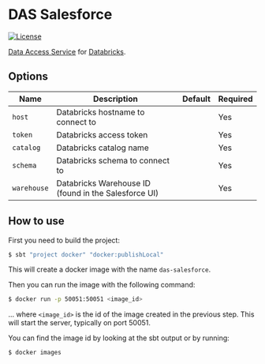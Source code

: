 # DAS Salesforce
[![License](https://img.shields.io/:license-BSL%201.1-blue.svg)](/licenses/BSL.txt)

[Data Access Service](https://github.com/raw-labs/protocol-das) for [Databricks](https://www.databricks.com/).

## Options

| Name          | Description                                          | Default | Required |
|---------------|------------------------------------------------------|---------|----------|
| `host`        | Databricks hostname to connect to                    |         | Yes      |
| `token`       | Databricks access token                              |         | Yes      |
| `catalog`     | Databricks catalog name                              |         | Yes      |
| `schema`      | Databricks schema to connect to                      |         | Yes      |
| `warehouse`   | Databricks Warehouse ID (found in the Salesforce UI) |         | Yes      |

## How to use

First you need to build the project:
```bash
$ sbt "project docker" "docker:publishLocal"
```

This will create a docker image with the name `das-salesforce`.

Then you can run the image with the following command:
```bash
$ docker run -p 50051:50051 <image_id>
```
... where `<image_id>` is the id of the image created in the previous step.
This will start the server, typically on port 50051.

You can find the image id by looking at the sbt output or by running:
```bash
$ docker images
```
